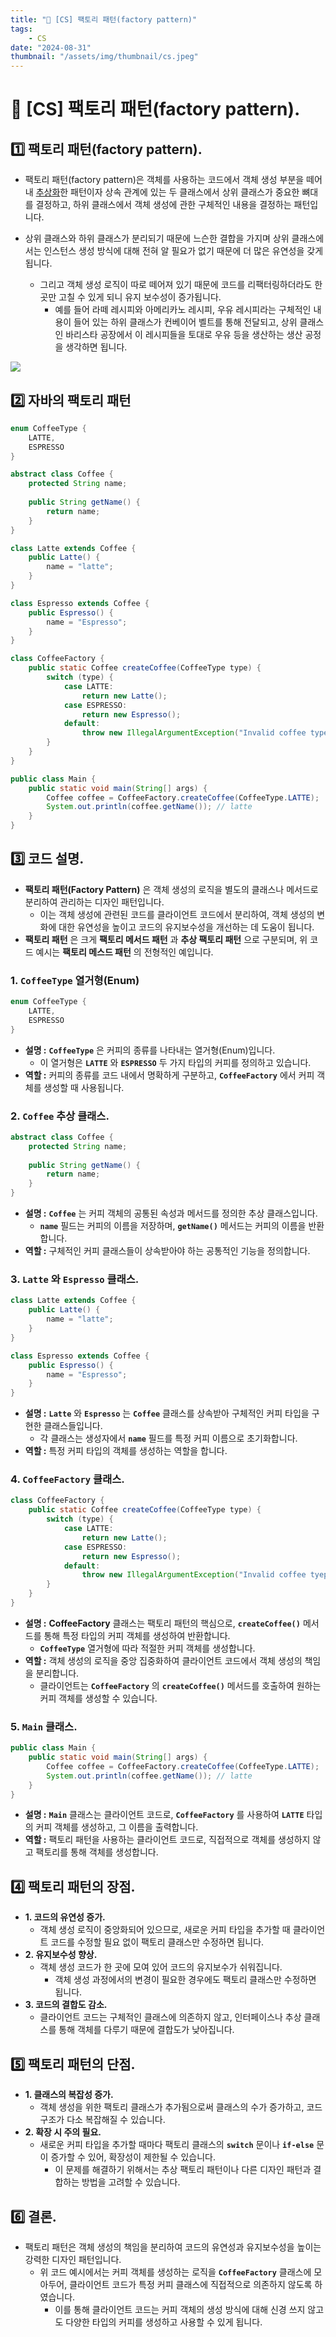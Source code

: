 ```yaml
---
title: "💾 [CS] 팩토리 패턴(factory pattern)"
tags:
    - CS
date: "2024-08-31"
thumbnail: "/assets/img/thumbnail/cs.jpeg"
---
```


# 💾 [CS] 팩토리 패턴(factory pattern).

## 1️⃣ 팩토리 패턴(factory pattern).
- 팩토리 패턴(factory pattern)은 객체를 사용하는 코드에서 객체 생성 부분을 떼어내 [추상화](https://www.devkobe24.com/Backend/CS/2024-08-31-Abstraction.html)한 패턴이자 상속 관계에 있는 두 클래스에서 상위 클래스가 중요한 뼈대를 결정하고, 하위 클래스에서 객체 생성에 관한 구체적인 내용을 결정하는 패턴입니다.

- 상위 클래스와 하위 클래스가 분리되기 때문에 느슨한 결합을 가지며 상위 클래스에서는 인스턴스 생성 방식에 대해 전혀 알 필요가 없기 때문에 더 많은 유연성을 갖게 됩니다.
    - 그리고 객체 생성 로직이 따로 떼어져 있기 때문에 코드를 리팩터링하더라도 한 곳만 고칠 수 있게 되니 유지 보수성이 증가됩니다.
        - 예를 들어 라떼 레시피와 아메리카노 레시피, 우유 레시피라는 구체적인 내용이 들어 있는 하위 클래스가 컨베이어 벨트를 통해 전달되고, 상위 클래스인 바리스타 공장에서 이 레시피들을 토대로 우유 등을 생산하는 생산 공정을 생각하면 됩니다.

<img src = "https://github.com/devKobe24/images2/blob/main/CS_IMG/cs-factory-example.png?raw=true">

## 2️⃣ 자바의 팩토리 패턴

```java
enum CoffeeType {
    LATTE,
    ESPRESSO
}

abstract class Coffee {
    protected String name;
    
    public String getName() {
        return name;
    }
}

class Latte extends Coffee {
    public Latte() {
        name = "latte";
    }
}

class Espresso extends Coffee {
    public Espresso() {
        name = "Espresso";
    }
}

class CoffeeFactory {
    public static Coffee createCoffee(CoffeeType type) {
        switch (type) {
            case LATTE:
                return new Latte();
            case ESPRESSO:
                return new Espresso();
            default:
                throw new IllegalArgumentException("Invalid coffee type: " + type);
        }
    }
}

public class Main {
    public static void main(String[] args) {
        Coffee coffee = CoffeeFactory.createCoffee(CoffeeType.LATTE);
        System.out.println(coffee.getName()); // latte
    }
}
```

## 3️⃣ 코드 설명.
- **팩토리 패턴(Factory Pattern)** 은 객체 생성의 로직을 별도의 클래스나 메서드로 분리하여 관리하는 디자인 패턴입니다.
    - 이는 객체 생성에 관련된 코드를 클라이언트 코드에서 분리하여, 객체 생성의 변화에 대한 유연성을 높이고 코드의 유지보수성을 개선하는 데 도움이 됩니다.
- **팩토리 패턴** 은 크게 **팩토리 메서드 패턴** 과 **추상 팩토리 패턴** 으로 구분되며, 위 코드 예시는 **팩토리 메스드 패턴** 의 전형적인 예입니다.

### 1. `CoffeeType` 열거형(Enum)

```java
enum CoffeeType {
    LATTE,
    ESPRESSO
}
```

- **설명 :** **`CoffeeType`** 은 커피의 종류를 나타내는 열거형(Enum)입니다.
    - 이 열거형은 **`LATTE`** 와 **`ESPRESSO`** 두 가지 타입의 커피를 정의하고 있습니다.
- **역할 :** 커피의 종류를 코드 내에서 명확하게 구분하고, **`CoffeeFactory`** 에서 커피 객체를 생성할 때 사용됩니다.

### 2. `Coffee` 추상 클래스.

```java
abstract class Coffee {
    protected String name;
    
    public String getName() {
        return name;
    }
}
```

- **설명 :** **`Coffee`** 는 커피 객체의 공통된 속성과 메서드를 정의한 추상 클래스입니다.
    - **`name`** 필드는 커피의 이름을 저장하며, **`getName()`** 메서드는 커피의 이름을 반환합니다.
- **역할 :** 구체적인 커피 클래스들이 상속받아야 하는 공통적인 기능을 정의합니다.

### 3. `Latte` 와 `Espresso` 클래스.
```java
class Latte extends Coffee {
    public Latte() {
        name = "latte";
    }
}

class Espresso extends Coffee {
    public Espresso() {
        name = "Espresso";
    }
}
```

- **설명 :** **`Latte`** 와 **`Espresso`** 는 **`Coffee`** 클래스를 상속받아 구체적인 커피 타입을 구현한 클래스들입니다.
    - 각 클래스는 생성자에서 **`name`** 필드를 특정 커피 이름으로 초기화합니다.
- **역할 :** 특정 커피 타입의 객체를 생성하는 역할을 합니다.

### 4. `CoffeeFactory` 클래스.
```java
class CoffeeFactory {
    public static Coffee createCoffee(CoffeeType type) {
        switch (type) {
            case LATTE:
                return new Latte();
            case ESPRESSO:
                return new Espresso();
            default:
                throw new IllegalArgumentException("Invalid coffee tyep: " + type);
        }
    }
}
```

- **설명 :** **CoffeeFactory** 클래스는 팩토리 패턴의 핵심으로, **`createCoffee()`** 메서드를 통해 특정 타입의 커피 객체를 생성하여 반환합니다.
    - **`CoffeeType`** 열거형에 따라 적절한 커피 객체를 생성합니다.
- **역할 :** 객체 생성의 로직을 중앙 집중화하여 클라이언트 코드에서 객체 생성의 책임을 분리합니다.
    - 클라이언트는 **`CoffeeFactory`** 의 **`createCoffee()`** 메서드를 호출하여 원하는 커피 객체를 생성할 수 있습니다.

### 5. `Main` 클래스.
```java
public class Main {
    public static void main(String[] args) {
        Coffee coffee = CoffeeFactory.createCoffee(CoffeeType.LATTE);
        System.out.println(coffee.getName()); // latte
    }
}
```

- **설명 :** **`Main`** 클래스는 클라이언트 코드로, **`CoffeeFactory`** 를 사용하여 **`LATTE`** 타입의 커피 객체를 생성하고, 그 이름을 출력합니다.
- **역할 :** 팩토리 패턴을 사용하는 클라이언트 코드로, 직접적으로 객체를 생성하지 않고 팩토리를 통해 객체를 생성합니다.

## 4️⃣ 팩토리 패턴의 장점.
- **1. 코드의 유연성 증가.**
    - 객체 생성 로직이 중앙화되어 있으므로, 새로운 커피 타입을 추가할 때 클라이언트 코드를 수정할 필요 없이 팩토리 클래스만 수정하면 됩니다.
- **2. 유지보수성 향상.**
    - 객체 생성 코드가 한 곳에 모여 있어 코드의 유지보수가 쉬워집니다.
        - 객체 생성 과정에서의 변경이 필요한 경우에도 팩토리 클래스만 수정하면 됩니다.
- **3. 코드의 결합도 감소.**
    - 클라이언트 코드는 구체적인 클래스에 의존하지 않고, 인터페이스나 추상 클래스를 통해 객체를 다루기 때문에 결합도가 낮아집니다.

## 5️⃣ 팩토리 패턴의 단점.
- **1. 클래스의 복잡성 증가.**
    - 객체 생성을 위한 팩토리 클래스가 추가됨으로써 클래스의 수가 증가하고, 코드 구조가 다소 복잡해질 수 있습니다.
- **2. 확장 시 주의 필요.**
    - 새로운 커피 타입을 추가할 때마다 팩토리 클래스의 **`switch`** 문이나 **`if-else`** 문이 증가할 수 있어, 확장성이 제한될 수 있습니다.
        - 이 문제를 해결하기 위해서는 추상 팩토리 패턴이나 다른 디자인 패턴과 결합하는 방법을 고려할 수 있습니다.

## 6️⃣ 결론.
- 팩토리 패턴은 객체 생성의 책임을 분리하여 코드의 유연성과 유지보수성을 높이는 강력한 디자인 패턴입니다.
    - 위 코드 예시에서는 커피 객체를 생성하는 로직을 **`CoffeeFactory`** 클래스에 모아두어, 클라이언트 코드가 특정 커피 클래스에 직접적으로 의존하지 않도록 하였습니다.
        - 이를 통해 클라이언트 코드는 커피 객체의 생성 방식에 대해 신경 쓰지 않고도 다양한 타입의 커피를 생성하고 사용할 수 있게 됩니다.
